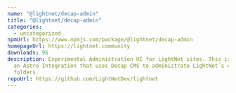 ```yaml
---
name: "@lightnet/decap-admin"
title: "@lightnet/decap-admin"
categories:
  - uncategorized
npmUrl: https://www.npmjs.com/package/@lightnet/decap-admin
homepageUrl: https://lightnet.community
downloads: 96
description: Experimental Administration UI for LightNet sites. This is built as
  an Astro Integration that uses Decap CMS to administrate LightNet´s content
  folders.
repoUrl: https://github.com/LightNetDev/lightnet
---
```

